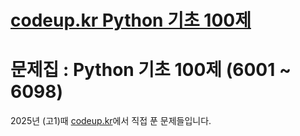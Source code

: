 # [codeup.kr Python 기초 100제](https://codeup.kr/problemsetsol.php)
# 문제집 : Python 기초 100제 (6001 ~ 6098)
2025년 (고1)때 [codeup.kr](https://codeup.kr)에서 직접 푼 문제들입니다.
